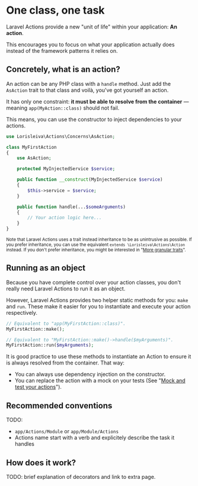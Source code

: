 # One class, one task

Laravel Actions provide a new "unit of life" within your application: **An action**.

This encourages you to focus on what your application actually does instead of the framework patterns it relies on.

## Concretely, what is an action?

An action can be any PHP class with a `handle` method. Just add the `AsAction` trait to that class and voilà, you've got yourself an action.

It has only one constraint: **it must be able to resolve from the container** — meaning `app(MyAction::class)` should not fail.

This means, you can use the constructor to inject dependencies to your actions.

```php
use Lorisleiva\Actions\Concerns\AsAction;

class MyFirstAction
{
    use AsAction;

    protected MyInjectedService $service;

    public function __construct(MyInjectedService $service)
    {
        $this->service = $service;
    }

    public function handle(...$someArguments)
    {
        // Your action logic here...
    }
}
```

<small>Note that Laravel Actions uses a trait instead inheritance to be as unintrusive as possible. If you prefer inheritance, you can use the equivalent `extends \Lorisleiva\Actions\Action` instead. If you don't prefer inheritance, you might be interested in "[More granular traits](./granular-traits)".</small>

## Running as an object

Because you have complete control over your action classes, you don't really need Laravel Actions to run it as an object.

However, Laravel Actions provides two helper static methods for you: `make` and `run`. These make it easier for you to instantiate and execute your action respectively.

```php
// Equivalent to "app(MyFirstAction::class)".
MyFirstAction::make();

// Equivalent to "MyFirstAction::make()->handle($myArguments)".
MyFirstAction::run($myArguments);
```

It is good practice to use these methods to instantiate an Action to ensure it is always resolved from the container. That way:
- You can always use dependency injection on the constructor.
- You can replace the action with a mock on your tests (See "[Mock and test your actions](./mock-and-test)").

## Recommended conventions

TODO:
- `app/Actions/Module` or `app/Module/Actions`
- Actions name start with a verb and explicitely describe the task it handles

## How does it work?

TODO: brief explanation of decorators and link to extra page.
